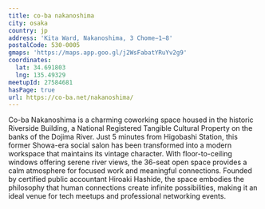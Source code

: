 ```yaml
---
title: co-ba nakanoshima
city: osaka
country: jp
address: 'Kita Ward, Nakanoshima, 3 Chome−1−8'
postalCode: 530-0005
gmaps: 'https://maps.app.goo.gl/j2WsFabatYRuYv2g9'
coordinates:
  lat: 34.691803
  lng: 135.49329
meetupId: 27584681
hasPage: true
url: https://co-ba.net/nakanoshima/
---
```


Co-ba Nakanoshima is a charming coworking space housed in the historic Riverside Building, a National Registered Tangible Cultural Property on the banks of the Dojima River. Just 5 minutes from Higobashi Station, this former Showa-era social salon has been transformed into a modern workspace that maintains its vintage character. With floor-to-ceiling windows offering serene river views, the 36-seat open space provides a calm atmosphere for focused work and meaningful connections. Founded by certified public accountant Hiroaki Hashide, the space embodies the philosophy that human connections create infinite possibilities, making it an ideal venue for tech meetups and professional networking events.

